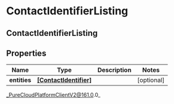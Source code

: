 # ContactIdentifierListing

## ContactIdentifierListing

## Properties

|Name | Type | Description | Notes|
|------------ | ------------- | ------------- | -------------|
| **entities** | [**[ContactIdentifier]**](ContactIdentifier) |  | [optional] |



_PureCloudPlatformClientV2@161.0.0_

